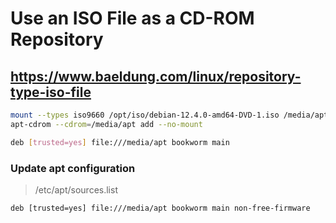 # Use an ISO File as a CD-ROM Repository
## https://www.baeldung.com/linux/repository-type-iso-file
```bash
mount --types iso9660 /opt/iso/debian-12.4.0-amd64-DVD-1.iso /media/apt --options ro,loop
apt-cdrom --cdrom=/media/apt add --no-mount

deb [trusted=yes] file:///media/apt bookworm main
```

### Update apt configuration
> /etc/apt/sources.list
```
deb [trusted=yes] file:///media/apt bookworm main non-free-firmware
```

